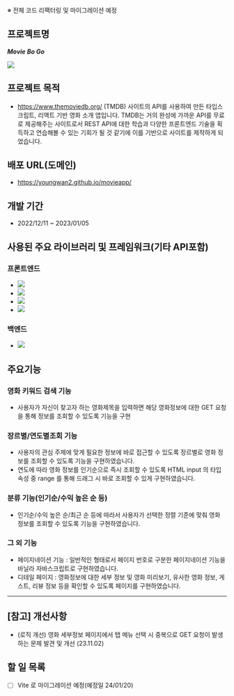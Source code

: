
※ 전체 코드 리팩터링 및 마이그레이션 예정

## 프로젝트명
***Movie Bo Go***

<img src="https://user-images.githubusercontent.com/107159871/222892571-35738ee3-8437-4754-ac67-fe17696ea0a5.png"></img>

## 프로젝트 목적
- https://www.themoviedb.org/ (TMDB) 사이트의 API를 사용하여 만든 타입스크립트, 리액트 기반 영화 소개 앱입니다. TMDB는 거의 완성에 가까운 API를 무료로 제공해주는 사이트로서 REST API에 대한 학습과 다양한 프론트엔드 기술을 획득하고 연습해볼 수 있는 기회가 될 것 같기에 이를 기반으로 사이트를 제작하게 되었습니다.

## 배포 URL(도메인)
- https://youngwan2.github.io/movieapp/

## 개발 기간
- 2022/12/11 ~ 2023/01/05

## 사용된 주요 라이브러리 및 프레임워크(기타 API포함)
### 프론트엔드
- <img src="https://img.shields.io/badge/React-61DAFB?style=for-the-badge&logo=react&logoColor=white">
- <img src="https://img.shields.io/badge/Typescript-3178C6?style=for-the-badge&logo=typescript&logoColor=white">
- <img src="https://img.shields.io/badge/Redux toolkit-764ABC?style=for-the-badge&logo=redux&logoColor=white">
- <img src="https://img.shields.io/badge/TanStack Query-764ABC?style=for-the-badge&logo=react-query&logoColor=white">

### 백엔드
- <img src="https://img.shields.io/badge/The Movie Database(TMDB)-764ABC?style=for-the-badge&logo=&logoColor=white">


## 주요기능
### 영화 키워드 검색 기능
- 사용자가 자신이 찾고자 하는 영화제목을 입력하면 해당 영화정보에 대한 GET 요청을 통해 정보를 조회할 수 있도록 기능을 구현

### 장르별/연도별조회 기능
- 사용자의 관심 주제에 맞게 필요한 정보에 바로 접근할 수 있도록 장르별로 영화 정보를 조회할 수 있도록 기능을 구현하였습니다.
- 연도에 따라 영화 정보를 인기순으로 즉시 조회할 수 있도록 HTML input 의 타입 속성 중 range 를 통해 드래그 시 바로 조회할 수 있게 구현하였습니다.

### 분류 기능(인기순/수익 높은 순 등)
- 인기순/수익 높은 순/최근 순 등에 따라서 사용자가 선택한 정렬 기준에 맞춰 영화 정보를 조회할 수 있도록 기능을 구현하였습니다.

### 그 외 기능
- 페이지네이션 기능 : 일반적인 형태로서 페이지 번호로 구분한 페이지네이션 기능을 바닐라 자바스크립트로 구현하였습니다.
- 디테일 페이지 : 영화정보에 대한 세부 정보 및 영화 미리보기, 유사한 영화 정보, 게스트, 리뷰 정보 등을 확인할 수 있도록 페이지를 구현하였습니다.
---
## [참고] 개선사항
- (로직 개선) 영화 세부정보 페이지에서 탭 메뉴 선택 시 중복으로 GET 요청이 발생하는 문제 발견 및 개선 (23.11.02) 

## 할 일 목록
- [ ] Vite 로 마이그레이션 예정(예정일 24/01/20)

